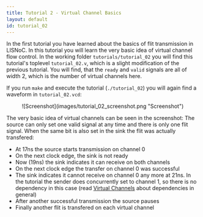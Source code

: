 ```yaml
---
title: Tutorial 2 - Virtual Channel Basics
layout: default
id: tutorial_02
---
```


In the first tutorial you have learned about the basics of flit
transmission in LISNoC. In this tutorial you will learn the very basic
idea of virtual channel flow control. In the working folder
`tutorials/tutorial_02` you will find this tutorial's toplevel
`tutorial_02.v`, which is a slight modification of the previous
tutorial. You will find, that the `ready` and `valid` signals are all
of width 2, which is the number of virtual channels here.

If you run `make` and execute the tutorial (`./tutorial_02`) you will
again find a waveform in `tutorial_02.vcd`:

<div style="text-align:center" markdown="1">
![Screenshot](images/tutorial_02_screenshot.png "Screenshot")
</div>

The very basic idea of virtual channels can be seen in the screenshot:
The source can only set one valid signal at any time and there is only
one flit signal. When the same bit is also set in the sink the flit
was actually transfered:

* At 17ns the source starts transmission on channel 0
* On the next clock edge, the sink is not ready
* Now (19ns) the sink indicates it can receive on both channels
* On the next clock edge the transfer on channel 0 was successful
* The sink indicates it cannot receive on channel 0 any more at 21ns.
  In the tutorial the sender does concurrently set to channel 1, so
  there is no dependency in this case (read [Virtual
  Channels](virtualchannels.html) about dependencies in general)
* After another successful transmission the source pauses
* Finally another flit is transfered on each virtual channel
